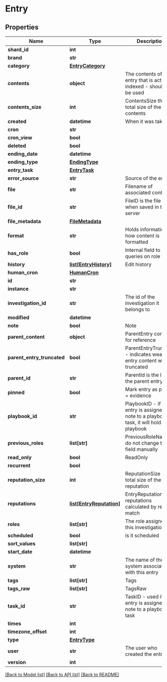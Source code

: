 # Entry

## Properties
Name | Type | Description | Notes
------------ | ------------- | ------------- | -------------
**shard_id** | **int** |  | [optional] 
**brand** | **str** |  | [optional] 
**category** | [**EntryCategory**](EntryCategory.md) |  | [optional] 
**contents** | **object** | The contents of the entry that is actually indexed - should not be used | [optional] 
**contents_size** | **int** | ContentsSize the total size of the contents | [optional] 
**created** | **datetime** | When it was taken | [optional] 
**cron** | **str** |  | [optional] 
**cron_view** | **bool** |  | [optional] 
**deleted** | **bool** |  | [optional] 
**ending_date** | **datetime** |  | [optional] 
**ending_type** | [**EndingType**](EndingType.md) |  | [optional] 
**entry_task** | [**EntryTask**](EntryTask.md) |  | [optional] 
**error_source** | **str** | Source of the error | [optional] 
**file** | **str** | Filename of associated content | [optional] 
**file_id** | **str** | FileID is the file name when saved in the server | [optional] 
**file_metadata** | [**FileMetadata**](FileMetadata.md) |  | [optional] 
**format** | **str** | Holds information on how content is formatted | [optional] 
**has_role** | **bool** | Internal field to make queries on role faster | [optional] 
**history** | [**list[EntryHistory]**](EntryHistory.md) | Edit history | [optional] 
**human_cron** | [**HumanCron**](HumanCron.md) |  | [optional] 
**id** | **str** |  | [optional] 
**instance** | **str** |  | [optional] 
**investigation_id** | **str** | The id of the investigation it belongs to | [optional] 
**modified** | **datetime** |  | [optional] 
**note** | **bool** | Note | [optional] 
**parent_content** | **object** | ParentEntry content - for reference | [optional] 
**parent_entry_truncated** | **bool** | ParentEntryTruncated - indicates weather entry content was truncated | [optional] 
**parent_id** | **str** | ParentId is the ID of the parent entry | [optional] 
**pinned** | **bool** | Mark entry as pinned &#x3D; evidence | [optional] 
**playbook_id** | **str** | PlaybookID - if the entry is assigned as note to a playbook task, it will hold the playbook | [optional] 
**previous_roles** | **list[str]** | PreviousRoleName - do not change this field manually | [optional] 
**read_only** | **bool** | ReadOnly | [optional] 
**recurrent** | **bool** |  | [optional] 
**reputation_size** | **int** | ReputationSize the total size of the reputation | [optional] 
**reputations** | [**list[EntryReputation]**](EntryReputation.md) | EntryReputations the reputations calculated by regex match | [optional] 
**roles** | **list[str]** | The role assigned to this investigation | [optional] 
**scheduled** | **bool** | is it scheduled | [optional] 
**sort_values** | **list[str]** |  | [optional] 
**start_date** | **datetime** |  | [optional] 
**system** | **str** | The name of the system associated with this entry | [optional] 
**tags** | **list[str]** | Tags | [optional] 
**tags_raw** | **list[str]** | TagsRaw | [optional] 
**task_id** | **str** | TaskID - used if the entry is assigned as note to a playbook task | [optional] 
**times** | **int** |  | [optional] 
**timezone_offset** | **int** |  | [optional] 
**type** | [**EntryType**](EntryType.md) |  | [optional] 
**user** | **str** | The user who created  the entry | [optional] 
**version** | **int** |  | [optional] 

[[Back to Model list]](README.md#documentation-for-models) [[Back to API list]](../README.md#documentation-for-api-endpoints) [[Back to README]](../README.md)


